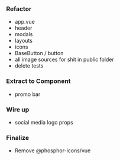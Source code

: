 
### Refactor

  * app.vue
  * header
  * modals
  * layouts
  * icons
  * BaseButton / button
  * all image sources for shit in public folder
  * delete tests

### Extract to Component

  * promo bar

### Wire up

  * social media logo props

### Finalize

  * Remove @phosphor-icons/vue
